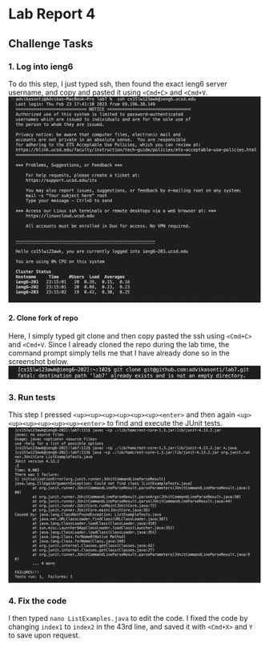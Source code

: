 # Lab Report 4

## Challenge Tasks

### 1. Log into ieng6
To do this step, I just typed ssh, then found the exact ieng6 server username, and copy and pasted it using `<Cmd+C>` and `<Cmd+V`.
![Step1.png](https://raw.githubusercontent.com/advikasonti/cse15l-lab-reports/main/Step1.png)

#### 2. Clone fork of repo
Here, I simply typed git clone and then copy pasted the ssh using `<Cmd+C>` and `<Cmd+V`. Since I already cloned the repo during the lab time, the command prompt simply tells me that I have already done so in the screenshot below.
![Step2.png](https://raw.githubusercontent.com/advikasonti/cse15l-lab-reports/main/Step2.png)

### 3. Run tests
This step I pressed `<up><up><up><up><up><up><enter>` and then again `<up><up><up><up><up><up><enter>` to find and execute the JUnit tests.
![Step3.png](https://raw.githubusercontent.com/advikasonti/cse15l-lab-reports/main/Step3.png)

### 4. Fix the code
I then typed `nano ListExamples.java` to edit the code. I fixed the code by changing `index1` to `index2` in the 43rd line, and saved it with `<Cmd+X>` and `Y` to save upon request.
